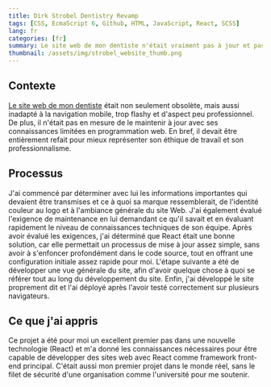 ```yaml
---
title: Dirk Strobel Dentistry Revamp
tags: [CSS, EcmaScript 6, Github, HTML, JavaScript, React, SCSS]
lang: fr
categories: [fr]
summary: Le site web de mon dentiste n'était vraiment pas à jour et pas du tout adapté à la navigation sur téléphone mobile. J'ai travaillé avec lui pendant quelques mois pour déterminer ce qu'il devait transmettre, améliorer sa marque, et le reconstruire complètement.
thumbnail: /assets/img/strobel_website_thumb.png
---
```

## Contexte

[Le site web de mon dentiste][1] était non seulement obsolète, mais aussi inadapté à la navigation mobile, trop flashy et d'aspect peu professionnel. De plus, il n'était pas en mesure de le maintenir à jour avec ses connaissances limitées en programmation web. En bref, il devait être entièrement refait pour mieux représenter son éthique de travail et son professionnalisme.

[1]: https://www.rexburgidahodentist.com "Dirk Strobel Dentistry (cabinet dentaire)"

## Processus

J'ai commencé par déterminer avec lui les informations importantes qui devaient être transmises et ce à quoi sa marque ressemblerait, de l'identité couleur au logo et à l'ambiance générale du site Web. J'ai également évalué l'exigence de maintenance en lui demandant ce qu'il savait et en évaluant rapidement le niveau de connaissances techniques de son équipe.
Après avoir évalué les exigences, j'ai déterminé que React était une bonne solution, car elle permettait un processus de mise à jour assez simple, sans avoir à s'enfoncer profondément dans le code source, tout en offrant une configuration initiale assez rapide pour moi.
L'étape suivante a été de développer une vue générale du site, afin d'avoir quelque chose à quoi se référer tout au long du développement du site.
Enfin, j'ai développé le site proprement dit et l'ai déployé après l'avoir testé correctement sur plusieurs navigateurs. 

## Ce que j'ai appris

Ce projet a été pour moi un excellent premier pas dans une nouvelle technologie (React) et m'a donné les connaissances nécessaires pour être capable de développer des sites web avec React comme framework front-end principal. C'était aussi mon premier projet dans le monde réel, sans le filet de sécurité d'une organisation comme l'université pour me soutenir.
